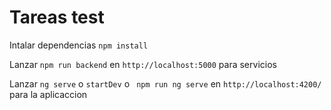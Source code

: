 # Tareas test

Intalar dependencias `npm install`

Lanzar  `npm run backend` en `http://localhost:5000` para servicios 

Lanzar `ng serve` o `startDev` o ` npm run ng serve` en `http://localhost:4200/` para la aplicaccion 
